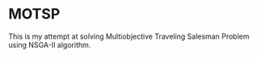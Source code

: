 # MOTSP
This is my attempt at solving Multiobjective Traveling Salesman Problem using NSGA-II algorithm.

